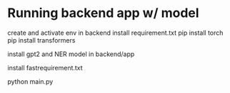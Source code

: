 # Running backend app w/ model

create and activate env in backend
install requirement.txt
pip install torch 
pip install transformers

install gpt2 and NER model in backend/app

install fastrequirement.txt

python main.py
